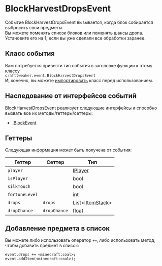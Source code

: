 # BlockHarvestDropsEvent

Событие BlockHarvestDropsEvent вызывается, когда блок собирается выбросить свои предметы.  
Вы можете поменять список блоков или поменять шансы дропа. Установите его на 1, если вы уже сделали все обработки заранее.

## Класс события

Вам потребуется привести тип события в заголовке функции к этому классу  
`crafttweaker.event.BlockHarvestDropsEvent`  
И, конечно, вы можете [импортировать](/AdvancedFunctions/Import/) класс перед использованием.

## Наследование от интерфейсов событий

BlockHarvestDropsEvent реализует следующие интерфейсы и способно вызвать все их методы/геттеры/сеттеры:

- [IBlockEvent](/Vanilla/Events/Events/IBlockEvent/)

## Геттеры

Следующая информация может быть получена от события:

| Геттер         | Сеттер       | Тип                                              |
| -------------- | ------------ | ------------------------------------------------ |
| `player`       |              | [IPlayer](/Vanilla/Players/IPlayer/)             |
| `isPlayer`     |              | bool                                             |
| `silkTouch`    |              | bool                                             |
| `fortuneLevel` |              | int                                              |
| `drops`        | `drops`      | List<[IItemStack](/Vanilla/Items/IItemStack/)\> |
| `dropChance`   | `dropChance` | float                                            |

## Добавление предмета в список

Вы можете либо использовать оператор `+=`, либо использовать метод, чтобы добавить предмет в список:

```zenscript
event.drops += <minecraft:coal>;
event.addItem(<minecraft:coal>);
```